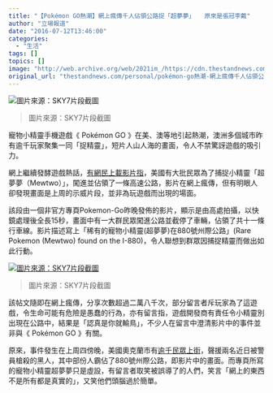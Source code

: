 ```yaml
---
title: "【Pokémon GO熱潮】網上瘋傳千人佔領公路捉「超夢夢」 　原來是張冠李戴"
author: "立場報道"
date: "2016-07-12T13:46:00"
categories:
  - "生活"
tags: []
topics: []
image: "http://web.archive.org/web/2021im_/https://cdn.thestandnews.com/media/photos/cache/j_15sLY_1200x0.png"
original_url: "thestandnews.com/personal/pokémon-go熱潮-網上瘋傳千人佔領公路捉-超夢夢-原來是張冠李戴"
---
```

![圖片來源：SKY7片段截圖](http://web.archive.org/web/2021im_/https://cdn.thestandnews.com/media/photos/cache/j_15sLY_1200x0.png)

> 圖片來源：SKY7片段截圖

寵物小精靈手機遊戲《 Pokémon GO 》在美、澳等地引起熱潮，澳洲多個城市昨有逾千玩家聚集一同「捉精靈」，短片人山人海的畫面，令人不禁驚訝遊戲的吸引力。

網上繼續發酵遊戲熱話，[有網民上載影片指](http://web.archive.org/web/20210628095629/https://www.facebook.com/PokemonGoUniverse1/videos/1739640866275255/)，美國有大批民眾為了捕捉小精靈「超夢夢（Mewtwo）」，闖進並佔領了一條高速公路，影片在網上瘋傳，但有明眼人卻發現畫面是上周的示威片段，並非為玩遊戲而出現的場面。

該段由一個非官方專頁Pokemon-Go昨晚發佈的影片，顯示是由高處拍攝，以快鏡處理後全長15秒，畫面中有一大群民眾闖進公路並截停了車輛，佔領了共十一條行車線。影片描述寫上「稀有的寵物小精靈(超夢夢)在880號州際公路」(Rare Pokemon (Mewtwo) found on the I-880)，令人聯想到群眾因捕捉精靈而做出如此行動。

[![圖片來源：SKY7片段截圖](http://web.archive.org/web/2021im_/https://cdn.thestandnews.com/media/photos/cache/Screen20Shot202016-07-1220at2012.29.3120PM202_eHtK4_1200x0.png)](http://web.archive.org/web/20210628095629/https://cdn.thestandnews.com/media/photos/cache/Screen20Shot202016-07-1220at2012.29.3120PM202_eHtK4_1200x0.png)

> 圖片來源：SKY7片段截圖

該帖文隨即在網上瘋傳，分享次數超過二萬八千次，部分留言者斥玩家為了這遊戲，令生命可能有危險是愚蠢的行為，亦有留言指，遊戲開發商有責任令小精靈別出現在公路中，結果是「認真是你就輸鳥」，不少人在留言中澄清影片中的事件並非與《 Pokémon GO 》有關。

原來，事件發生在上周四傍晚，美國奧克蘭市有[逾千民眾上街](http://web.archive.org/web/20210628095629/http://abc7news.com/news/all-lanes-of-i-880-in-oakland-reopen-after-protest-blocks-highway/1418202/)，聲援兩名近日被警員槍殺的黑人，其中部份人霸佔了880號州際公路，即影片中的畫面。而專頁所寫的寵物小精靈超夢夢只是虛設，有留言者取笑被誤導了的人們，笑言「網上的東西不是所有都是真實的」，又笑他們頭腦過於簡單。